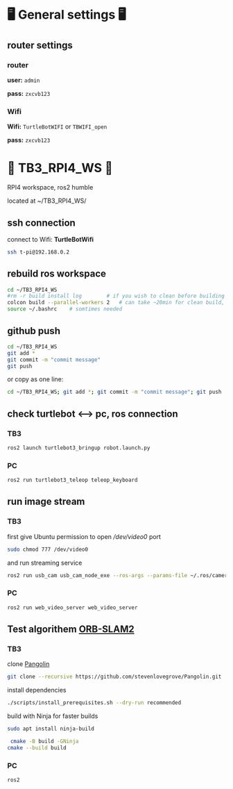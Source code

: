 <!-- https://github.com/Talzoor/TB3_RPI4_WS -->
# :desktop_computer: General settings :desktop_computer:

## router settings

### router

**user:** `admin`

**pass:** `zxcvb123`

### Wifi

**Wifi:** `TurtleBotWIFI` or `TBWIFI_open`

**pass:** `zxcvb123`


# :robot: TB3_RPI4_WS :robot:

RPI4 workspace, ros2 humble

located at ~/TB3_RPI4_WS/

## ssh connection

connect to Wifi: **TurtleBotWifi**

```bash
ssh t-pi@192.168.0.2
```

## rebuild ros workspace

```bash
cd ~/TB3_RPI4_WS
#rm -r build install log 		# if you wish to clean before building from scratch
colcon build --parallel-workers 2 	# can take ~20min for clean build, rpi has 4 cores, using only 2 will allow ssh and such
source ~/.bashrc    # somtimes needed
```

## github push

```bash  
cd ~/TB3_RPI4_WS
git add *
git commit -m "commit message"
git push
```

or copy as one line:

```bash
cd ~/TB3_RPI4_WS; git add *; git commit -m "commit message"; git push
```

## check turtlebot <--> pc, ros connection

### TB3

```bash
ros2 launch turtlebot3_bringup robot.launch.py 
```

### PC
```bash
ros2 run turtlebot3_teleop teleop_keyboard
```

## run image stream

### TB3
first give Ubuntu permission to open _/dev/video0_ port
```bash
sudo chmod 777 /dev/video0
```

and run streaming service
```bash
ros2 run usb_cam usb_cam_node_exe --ros-args --params-file ~/.ros/camera_info/params.yaml
```

### PC
```bash
ros2 run web_video_server web_video_server
```

## Test algorithem [ORB-SLAM2](https://github.com/raulmur/ORB_SLAM2)


### TB3

clone [Pangolin](https://github.com/stevenlovegrove/Pangolin)
```bash
git clone --recursive https://github.com/stevenlovegrove/Pangolin.git
```
install dependencies
```bash
./scripts/install_prerequisites.sh --dry-run recommended
```
build with Ninja for faster builds
```bash
sudo apt install ninja-build

 cmake -B build -GNinja
cmake --build build

```

### PC
```bash
ros2 
```

